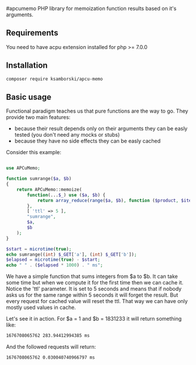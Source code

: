 #apcumemo
PHP library for memoization function results based on it's arguments.

## Requirements

You need to have acpu extension installed for php >= 7.0.0

## Installation

```bash
composer require ksamborski/apcu-memo
```

## Basic usage

Functional paradigm teaches us that pure functions are the way to go. They provide two main features:

  - because their result depends only on their arguments they can be easly tested (you don't need any mocks or stubs)
  - because they have no side effects they can be easly cached

Consider this example:

```php

use APCuMemo;

function sumrange($a, $b)
{
    return APCuMemo::memoize(
        function(...$_) use ($a, $b) {
            return array_reduce(range($a, $b), function ($product, $item) { return $product + $item; }, 1);
        },
        [ 'ttl' => 5 ],
        "sumrange",
        $a,
        $b
    );
}

$start = microtime(true);
echo sumrange((int) $_GET['a'], (int) $_GET['b']);
$elapsed = microtime(true) - $start;
echo " " . ($elapsed * 1000) . " ms";
```

We have a simple function that sums integers from $a to $b. It can take some
time but when we compute it for the first time then we can cache it. Notice the
'ttl' parameter. It is set to 5 seconds and means that if nobody asks us for
the same range within 5 seconds it will forget the result. But every request
for cached value will reset the ttl. That way we can have only mostly used values in cache.

Let's see it in action. For $a = 1 and $b = 1831233 it will return something like:
 
```bash
1676708065762 283.94412994385 ms
```

And the followed requests will return:

```bash
1676708065762 0.030040740966797 ms
```
